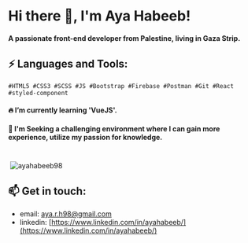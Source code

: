 # Hi there 👋, I'm Aya Habeeb! 

#### A passionate front-end developer from Palestine, living in Gaza Strip.

## ⚡ Languages and Tools:
    #HTML5 #CSS3 #SCSS #JS #Bootstrap #Firebase #Postman #Git #React #styled-component

#### 🔥 I’m currently learning 'VueJS'.
#### 🎯 I'm Seeking a challenging environment where I can gain more experience, utilize my passion for knowledge.

#

<p>&nbsp;<img align="center" src="https://github-readme-stats.vercel.app/api?username=ayahabeeb98&show_icons=true&theme=dracula&locale=en" alt="ayahabeeb98" /></p>


##  📫 Get in touch:
- email: [aya.r.h98@gmail.com](aya.r.h98@gmail.com)
- linkedin: [https://www.linkedin.com/in/ayahabeeb/](https://www.linkedin.com/in/ayahabeeb/)

